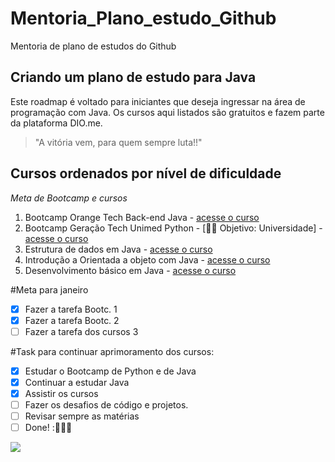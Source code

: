 # Mentoria_Plano_estudo_Github

Mentoria de plano de estudos do Github
## Criando um plano de estudo para Java

Este roadmap é voltado para iniciantes que deseja ingressar na área de programação com Java. Os 
cursos aqui listados são gratuitos e fazem parte da plataforma DIO.me.

>"A vitória vem, para quem sempre luta!!"
<!-- Minhas palavras -->

## Cursos ordenados por nível de dificuldade

_*Meta de Bootcamp e cursos*_
1. Bootcamp Orange Tech Back-end Java - [acesse o curso](https://web.dio.me/track/orange-tech-backend)
2. Bootcamp Geração Tech Unimed Python - [👩‍💻 Objetivo: Universidade] - [acesse o curso](https://web.dio.me/track/geracao-tech-unimed-bh-ciencia-de-dados)
3. Estrutura de dados em Java - [acesse o curso](https://web.dio.me/course/estrutura-de-dados-em-java-introducao/learning/11e9cb23-9b15-4a01-b5bc-80c5d27b2c58)
4. Introdução a Orientada a objeto com Java - [acesse o curso](https://web.dio.me/course/praticando-orientacao-a-objetos-com-java/learning/bd32419b-9081-4426-ad13-e6d380e93443)
5. Desenvolvimento básico em Java - [acesse o curso](https://web.dio.me/course/desenvolvimento-basico-em-java/learning/38d441ef-3c29-4ca4-9047-178603a8f656)

#Meta para janeiro
- [x] Fazer a tarefa Bootc. 1
- [x] Fazer a tarefa Bootc. 2
- [ ] Fazer a tarefa dos cursos 3

#Task para continuar aprimoramento dos cursos:
- [x] Estudar o Bootcamp de Python e de Java
- [x] Continuar a estudar Java
- [x] Assistir os cursos
- [ ] Fazer os desafios de código e projetos.
- [ ] Revisar sempre as matérias
- [ ] Done! :🚀👩‍💻

<p>
<a href="https://github.com/anuraghazra/github-readme-starts">
 <img align="center" src="https://github-readme-starts.vercel.app/api/top-langs/?"
username=BelisnalvaCosta&show_icons=true&layout=compact&theme=dark" /></a> 
</p>
